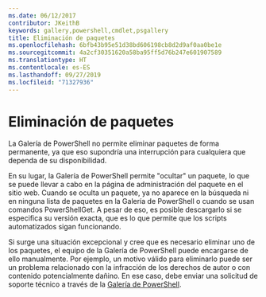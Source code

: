 ```yaml
---
ms.date: 06/12/2017
contributor: JKeithB
keywords: gallery,powershell,cmdlet,psgallery
title: Eliminación de paquetes
ms.openlocfilehash: 6bfb43b95e51d38bd606198cb8d2d9af0aa0be1e
ms.sourcegitcommit: 4a2cf30351620a58ba95ff5d76b247e601907589
ms.translationtype: HT
ms.contentlocale: es-ES
ms.lasthandoff: 09/27/2019
ms.locfileid: "71327936"
---
```

# <a name="deleting-packages"></a>Eliminación de paquetes

La Galería de PowerShell no permite eliminar paquetes de forma permanente, ya que eso supondría una interrupción para cualquiera que dependa de su disponibilidad.

En su lugar, la Galería de PowerShell permite "ocultar" un paquete, lo que se puede llevar a cabo en la página de administración del paquete en el sitio web.
Cuando se oculta un paquete, ya no aparece en la búsqueda ni en ninguna lista de paquetes en la Galería de PowerShell o cuando se usan comandos PowerShellGet.
A pesar de eso, es posible descargarlo si se especifica su versión exacta, que es lo que permite que los scripts automatizados sigan funcionando.

Si surge una situación excepcional y cree que es necesario eliminar uno de los paquetes, el equipo de la Galería de PowerShell puede encargarse de ello manualmente.
Por ejemplo, un motivo válido para eliminarlo puede ser un problema relacionado con la infracción de los derechos de autor o con contenido potencialmente dañino.
En ese caso, debe enviar una solicitud de soporte técnico a través de la [Galería de PowerShell](https://www.PowerShellGallery.com).
